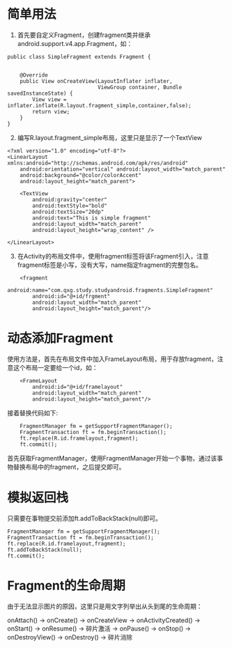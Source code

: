 # 简单用法
1. 首先要自定义Fragment，创建fragment类并继承android.support.v4.app.Fragment，如：

```
public class SimpleFragment extends Fragment {


    @Override
    public View onCreateView(LayoutInflater inflater,
                             ViewGroup container, Bundle savedInstanceState) {
        View view = inflater.inflate(R.layout.fragment_simple,container,false);
        return view;
    }
}
```

2. 编写R.layout.fragment_simple布局，这里只是显示了一个TextView
```
<?xml version="1.0" encoding="utf-8"?>
<LinearLayout xmlns:android="http://schemas.android.com/apk/res/android"
    android:orientation="vertical" android:layout_width="match_parent"
    android:background="@color/colorAccent"
    android:layout_height="match_parent">

    <TextView
        android:gravity="center"
        android:textStyle="bold"
        android:textSize="20dp"
        android:text="This is simple fragment"
        android:layout_width="match_parent"
        android:layout_height="wrap_content" />

</LinearLayout>
```
3. 在Activity的布局文件中，使用fragment标签将该Fragment引入，注意fragment标签是小写，没有大写，name指定fragment的完整包名。

```
    <fragment
        android:name="com.qxg.study.studyandroid.fragments.SimpleFragment"
        android:id="@+id/frgment"
        android:layout_width="match_parent"
        android:layout_height="match_parent"/>
```

# 动态添加Fragment

使用方法是，首先在布局文件中加入FrameLayout布局，用于存放fragment，注意这个布局一定要给一个id，如：

```
    <FrameLayout
        android:id="@+id/framelayout"
        android:layout_width="match_parent"
        android:layout_height="match_parent"/>

```

接着替换代码如下:

```
	FragmentManager fm = getSupportFragmentManager();
	FragmentTransaction ft = fm.beginTransaction();
	ft.replace(R.id.framelayout,fragment);
	ft.commit();
```
首先获取FragmentManager，使用FragmentManager开始一个事物，通过该事物替换布局中的fragment，之后提交即可。


# 模拟返回栈
只需要在事物提交前添加ft.addToBackStack(null)即可。

```
FragmentManager fm = getSupportFragmentManager();
FragmentTransaction ft = fm.beginTransaction();
ft.replace(R.id.framelayout,fragment);
ft.addToBackStack(null);
ft.commit();
```
# Fragment的生命周期

由于无法显示图片的原因，这里只是用文字列举出从头到尾的生命周期：

onAttach() -> onCreate() -> onCreateView -> onActivityCreated() -> onStart() -> onResume() -> 碎片激活 -> onPause() -> onStop() -> onDestroyView() -> onDestroy() -> 碎片消除

